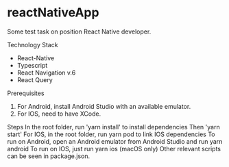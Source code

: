 # reactNativeApp

Some test task on position React Native developer.

Technology Stack
 - React-Native
 - Typescript
 - React Navigation v.6
 - React Query

Prerequisites
1. For Android, install Android Studio with an available emulator.
2. For IOS, need to have XCode.

Steps
In the root folder, run 'yarn install' to install dependencies
Then 'yarn start'
For IOS, in the root folder, run yarn pod to link IOS dependencies
To run on Android, open an Android emulator from Android Studio and run yarn android
To run on IOS, just run yarn ios (macOS only)
Other relevant scripts can be seen in package.json.
